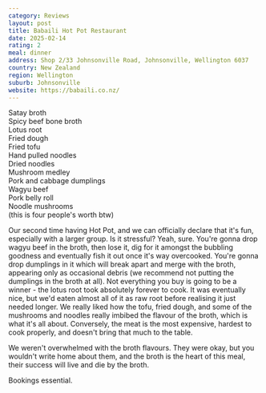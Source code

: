 ```yaml
---
category: Reviews
layout: post
title: Babaili Hot Pot Restaurant
date: 2025-02-14
rating: 2
meal: dinner
address: Shop 2/33 Johnsonville Road, Johnsonville, Wellington 6037
country: New Zealand
region: Wellington
suburb: Johnsonville
website: https://babaili.co.nz/
---
```

Satay broth  
Spicy beef bone broth  
Lotus root  
Fried dough  
Fried tofu  
Hand pulled noodles  
Dried noodles  
Mushroom medley  
Pork and cabbage dumplings  
Wagyu beef  
Pork belly roll  
Noodle mushrooms  
(this is four people's worth btw)  

Our second time having Hot Pot, and we can officially declare that it's fun, especially with a larger group. Is it stressful? Yeah, sure. You're gonna drop wagyu beef in the broth, then lose it, dig for it amongst the bubbling goodness and eventually fish it out once it's way overcooked. You're gonna drop dumplings in it which will break apart and merge with the broth, appearing only as occasional debris (we recommend not putting the dumplings in the broth at all). Not everything you buy is going to be a winner - the lotus root took absolutely forever to cook. It was eventually nice, but we'd eaten almost all of it as raw root before realising it just needed longer. We really liked how the tofu, fried dough, and some of the mushrooms and noodles really imbibed the flavour of the broth, which is what it's all about. Conversely, the meat is the most expensive, hardest to cook properly, and doesn't bring that much to the table. 

We weren't overwhelmed with the broth flavours. They were okay, but you wouldn't write home about them, and the broth is the heart of this meal, their success will live and die by the broth. 

Bookings essential. 
